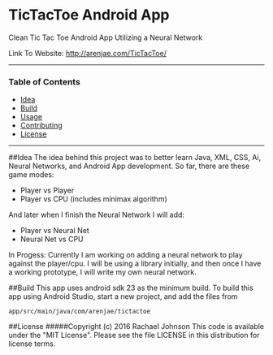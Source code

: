 # TicTacToe Android App
Clean Tic Tac Toe Android App Utilizing a Neural Network

Link To Website: http://arenjae.com/TicTacToe/

---

### Table of Contents
 - [Idea](##Idea)
 - [Build](##build)
 - [Usage](#usage)
 - [Contributing](#contributing)
 - [License](##license)
 
---

##Idea
The idea behind this project was to better learn Java, XML, CSS, Ai, Neural Networks, and Android App development.
So far, there are these game modes:
  * Player vs Player
  * Player vs CPU (includes minimax algorithm)

And later when I finish the Neural Network I will add:
  * Player vs Neural Net
  * Neural Net vs CPU


In Progess:
Currently I am working on adding a neural network to play against the player/cpu.
I will be using a library initially, and then once I have a working prototype, I will
write my own neural network.


##Build
This app uses android sdk 23 as the minimum build. 
To build this app using Android Studio, start a new project, and add the files from 
```
app/src/main/java/com/arenjae/tictactoe
```


##License
#####Copyright (c) 2016 Rachael Johnson
This code is available under the "MIT License".
Please see the file LICENSE in this distribution for license terms.
